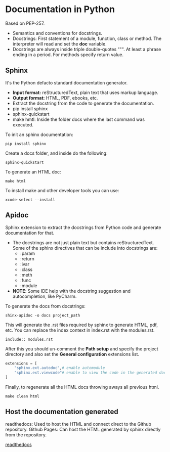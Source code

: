 # Documentation in Python

Based on PEP-257.

- Semantics and conventions for docstrings.
- Docstrings: First statement of a module, function, class or method. The interpreter will read and set the __doc__ variable.
- Docstrings are always inside triple double-quotes """. At least a phrase ending in a period. For methods specify return value.

## Sphinx

It's the Python defacto standard documentation generator.

- __Input format:__ reStructuredText, plain text that uses markup language.
- __Output format:__ HTML, PDF, ebooks, etc.
- Extract the docstring from the code to generate the documentation.
- pip install sphinx
- sphinx-quickstart
- make hmtl: Inside the folder docs where the last command was executed.

To init an sphinx documentation:

```shell
pip install sphinx
```

Create a docs folder, and inside do the following:

```shell
sphinx-quickstart
```

To generate an HTML doc:

```shell
make html
```

To install make and other developer tools you can use:

```shell
xcode-select --install
```

## Apidoc

Sphinx extension to extract the docstrings from Python code and generate documentation for that.

- The docstrings are not just plain text but contains reStructuredText. Some of the sphinx directives that can be include into docstrings are:
    - :param
    - :return
    - :ivar
    - :class
    - :meth
    - :func
    - :module
- __NOTE__: Some IDE help with the docstring suggestion and autocompletion, like PyCharm.

To generate the docs from docstrings:

```shell
shinx-apidoc -o docs project_path
```

This will generate the .rst files required by sphinx to generate HTML, pdf, etc. You can replace the index context in index.rst with the modules.rst.

```shell
include:: modules.rst
```

After this you should un-comment the __Path setup__ and specify the project directory and also set the __General configuration__ extensions list.

```python
extensions = [
    "sphinx.ext.autodoc",# enable automodule
    "sphinx.ext.viewcode"# enable to view the code in the generated docs
]
```

Finally, to regenerate all the HTML docs throwing aways all previous html.

```shell
make clean html
```

## Host the documentation generated

readthedocs: Used to host the HTML and connect direct to the Github repository.
Github Pages: Can host the HTML generated by sphinx directly from the repository.

[readthedocs](https://readthedocs.org/)
